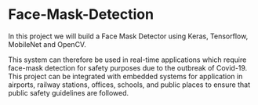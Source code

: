 # Face-Mask-Detection
In this project we will  build a Face Mask Detector using Keras, Tensorflow, MobileNet and OpenCV.

This system can therefore be used in real-time applications which require face-mask detection for safety purposes due to the outbreak of Covid-19. This project can be integrated with embedded systems for application in airports, railway stations, offices, schools, and public places to ensure that public safety guidelines are followed.
